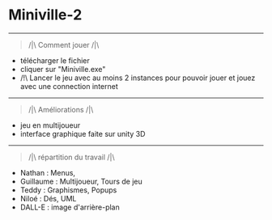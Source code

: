 # Miniville-2
 ___________________
> /|\ Comment jouer /|\
 - télécharger le fichier
 - cliquer sur "Miniville.exe"
 - /!\ Lancer le jeu avec au moins 2 instances pour pouvoir jouer et jouez avec une connection internet
 ___________________
> /|\ Améliorations /|\
 - jeu en multijoueur
 - interface graphique faite sur unity 3D
 ____________________________
> /|\ répartition du travail /|\
 - Nathan : Menus, 
 - Guillaume : Multijoueur, Tours de jeu 
 - Teddy : Graphismes, Popups
 - Niloé : Dés, UML
 - DALL-E : image d'arrière-plan
